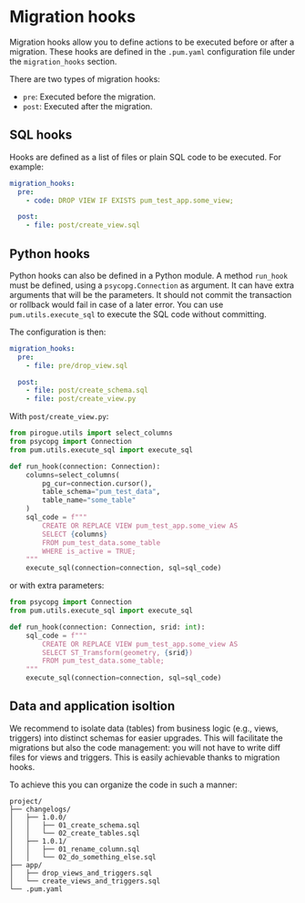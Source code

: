 # Migration hooks

Migration hooks allow you to define actions to be executed before or after a migration. These hooks are defined in the `.pum.yaml` configuration file under the `migration_hooks` section.

There are two types of migration hooks:

- `pre`: Executed before the migration.
- `post`: Executed after the migration.

## SQL hooks

Hooks are defined as a list of files or plain SQL code to be executed. For example:

```yaml
migration_hooks:
  pre:
    - code: DROP VIEW IF EXISTS pum_test_app.some_view;

  post:
    - file: post/create_view.sql
```

## Python hooks

Python hooks can also be defined in a Python module.
A method `run_hook` must be defined,
using a `psycopg.Connection` as argument.
It can have extra arguments that will be the parameters.
It should not commit the transaction or rollback would fail in case of a later error.
You can use `pum.utils.execute_sql` to execute the SQL code without committing.

The configuration is then:

```yaml
migration_hooks:
  pre:
    - file: pre/drop_view.sql

  post:
    - file: post/create_schema.sql
    - file: post/create_view.py
```

With `post/create_view.py`:

```py
from pirogue.utils import select_columns
from psycopg import Connection
from pum.utils.execute_sql import execute_sql

def run_hook(connection: Connection):
    columns=select_columns(
        pg_cur=connection.cursor(),
        table_schema="pum_test_data",
        table_name="some_table"  
    )
    sql_code = f"""
        CREATE OR REPLACE VIEW pum_test_app.some_view AS
        SELECT {columns}
        FROM pum_test_data.some_table
        WHERE is_active = TRUE;
    """
    execute_sql(connection=connection, sql=sql_code)
```

or with extra parameters:

```py
from psycopg import Connection
from pum.utils.execute_sql import execute_sql

def run_hook(connection: Connection, srid: int):
    sql_code = f"""
        CREATE OR REPLACE VIEW pum_test_app.some_view AS
        SELECT ST_Tramsform(geometry, {srid})
        FROM pum_test_data.some_table;
    """
    execute_sql(connection=connection, sql=sql_code)
```

## Data and application isoltion

We recommend to isolate data (tables) from business logic (e.g., views, triggers) into distinct schemas for easier upgrades.
This will facilitate the migrations but also the code management: you will not have to write diff files for views and triggers.
This is easily achievable thanks to migration hooks.

To achieve this you can organize the code in such a manner:
```
project/
├── changelogs/
│   ├── 1.0.0/
│   │   ├── 01_create_schema.sql
│   │   └── 02_create_tables.sql
│   ├── 1.0.1/
│   │   ├── 01_rename_column.sql
│   │   └── 02_do_something_else.sql
├── app/
│   ├── drop_views_and_triggers.sql
│   └── create_views_and_triggers.sql
└── .pum.yaml
```
